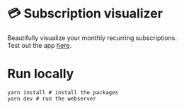 # 💳 Subscription visualizer
Beautifully visualize your monthly recurring subscriptions.  
Test out the app [here](https://creditviz-b5a8d.web.app/authenticate).

# Run locally
```
yarn install # install the packages
yarn dev # run the webserver
```
